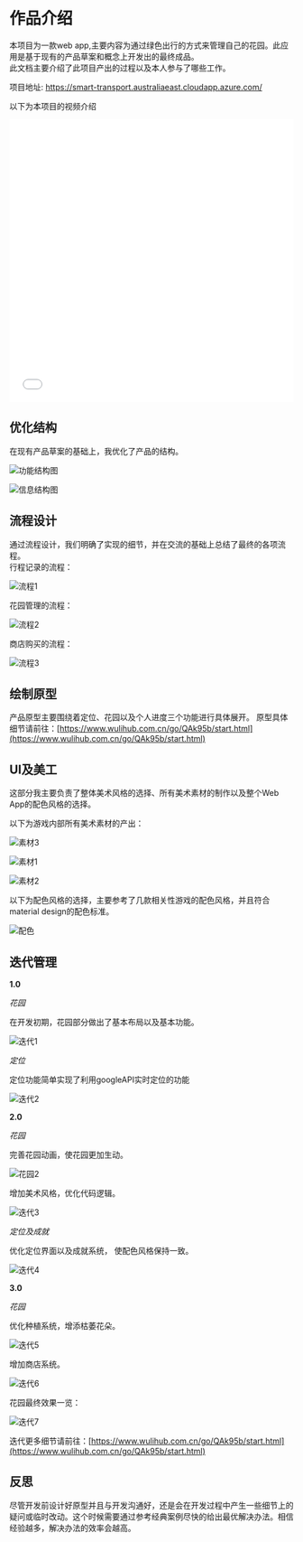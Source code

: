 # 作品介绍
本项目为一款web app,主要内容为通过绿色出行的方式来管理自己的花园。此应用是基于现有的产品草案和概念上开发出的最终成品。  
此文档主要介绍了此项目产出的过程以及本人参与了哪些工作。  

项目地址: [https://smart-transport.australiaeast.cloudapp.azure.com/ ](https://smart-transport.australiaeast.cloudapp.azure.com/ )   

以下为本项目的视频介绍 

<iframe src="//player.bilibili.com/player.html?aid=203289530&bvid=BV1Vh411f7AW&cid=272820992&page=1" allowfullscreen="allowfullscreen" width="100%" height="500" scrolling="no" frameborder="0" sandbox="allow-top-navigation allow-same-origin allow-forms allow-scripts"></iframe>

## 优化结构
在现有产品草案的基础上，我优化了产品的结构。 

![功能结构图](img/1.png "功能结构图")  

![信息结构图](img/22.png "信息结构图")

## 流程设计  
通过流程设计，我们明确了实现的细节，并在交流的基础上总结了最终的各项流程。  
行程记录的流程：  

![流程1](img/流程1.png "流程1")    

花园管理的流程：  

![流程2](img/流程2.png "流程2")    

商店购买的流程：  

![流程3](img/流程3.png "流程3")  

## 绘制原型  

产品原型主要围绕着定位、花园以及个人进度三个功能进行具体展开。
原型具体细节请前往：[https://www.wulihub.com.cn/go/QAk95b/start.html](https://www.wulihub.com.cn/go/QAk95b/start.html)  

## UI及美工  

这部分我主要负责了整体美术风格的选择、所有美术素材的制作以及整个Web App的配色风格的选择。  

以下为游戏内部所有美术素材的产出：  

![素材3](img/素材3.jpg "素材3")  

![素材1](img/素材1.jpg "素材1")    

![素材2](img/素材2.jpg "素材2")  

以下为配色风格的选择，主要参考了几款相关性游戏的配色风格，并且符合material design的配色标准。  

![配色](img/配色.jpg "配色")  


## 迭代管理  

**1.0**   

*花园*  

在开发初期，花园部分做出了基本布局以及基本功能。

![迭代1](img/迭代1.jpg "迭代1")  
  

*定位*

定位功能简单实现了利用googleAPI实时定位的功能  

![迭代2](img/迭代2.jpg "迭代2")  

**2.0**  

*花园*

完善花园动画，使花园更加生动。

![花园2](img/34.png "花园2")   

增加美术风格，优化代码逻辑。  

![迭代3](img/迭代3.jpg "迭代3") 

*定位及成就*  

优化定位界面以及成就系统， 使配色风格保持一致。  

![迭代4](img/迭代4.jpg "迭代4") 

**3.0**  

*花园*  

优化种植系统，增添枯萎花朵。  

![迭代5](img/迭代5.jpg "迭代5") 

增加商店系统。 

![迭代6](img/迭代6.jpg "迭代6")   

花园最终效果一览：  

![迭代7](img/迭代7.jpg "迭代7") 


迭代更多细节请前往：[https://www.wulihub.com.cn/go/QAk95b/start.html](https://www.wulihub.com.cn/go/QAk95b/start.html)

## 反思  

尽管开发前设计好原型并且与开发沟通好，还是会在开发过程中产生一些细节上的疑问或临时改动。这个时候需要通过参考经典案例尽快的给出最优解决办法。相信经验越多，解决办法的效率会越高。